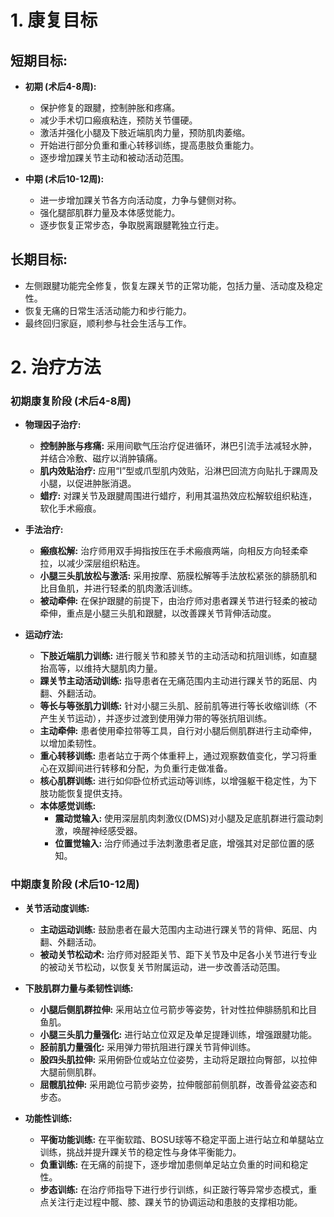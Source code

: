 # 1. 康复目标

## 短期目标:
*   **初期 (术后4-8周):**
    *   保护修复的跟腱，控制肿胀和疼痛。
    *   减少手术切口瘢痕粘连，预防关节僵硬。
    *   激活并强化小腿及下肢近端肌肉力量，预防肌肉萎缩。
    *   开始进行部分负重和重心转移训练，提高患肢负重能力。
    *   逐步增加踝关节主动和被动活动范围。

*   **中期 (术后10-12周):**
    *   进一步增加踝关节各方向活动度，力争与健侧对称。
    *   强化腿部肌群力量及本体感觉能力。
    *   逐步恢复正常步态，争取脱离跟腱靴独立行走。

## 长期目标:
*   左侧跟腱功能完全修复，恢复左踝关节的正常功能，包括力量、活动度及稳定性。
*   恢复无痛的日常生活活动能力和步行能力。
*   最终回归家庭，顺利参与社会生活与工作。

# 2. 治疗方法

### **初期康复阶段 (术后4-8周)**

*   **物理因子治疗:**
    *   **控制肿胀与疼痛:** 采用间歇气压治疗促进循环，淋巴引流手法减轻水肿，并结合冷敷、磁疗以消肿镇痛。
    *   **肌内效贴治疗:** 应用“I”型或爪型肌内效贴，沿淋巴回流方向贴扎于踝周及小腿，以促进肿胀消退。
    *   **蜡疗:** 对踝关节及跟腱周围进行蜡疗，利用其温热效应松解软组织粘连，软化手术瘢痕。

*   **手法治疗:**
    *   **瘢痕松解:** 治疗师用双手拇指按压在手术瘢痕两端，向相反方向轻柔牵拉，以减少深层组织粘连。
    *   **小腿三头肌放松与激活:** 采用按摩、筋膜松解等手法放松紧张的腓肠肌和比目鱼肌，并进行轻柔的肌肉激活训练。
    *   **被动牵伸:** 在保护跟腱的前提下，由治疗师对患者踝关节进行轻柔的被动牵伸，重点是小腿三头肌和跟腱，以改善踝关节背伸活动度。

*   **运动疗法:**
    *   **下肢近端肌力训练:** 进行髋关节和膝关节的主动活动和抗阻训练，如直腿抬高等，以维持大腿肌肉力量。
    *   **踝关节主动活动训练:** 指导患者在无痛范围内主动进行踝关节的跖屈、内翻、外翻活动。
    *   **等长与等张肌力训练:** 针对小腿三头肌、胫前肌等进行等长收缩训练（不产生关节运动），并逐步过渡到使用弹力带的等张抗阻训练。
    *   **主动牵伸:** 患者使用牵拉带等工具，自行对小腿后侧肌群进行主动牵伸，以增加柔韧性。
    *   **重心转移训练:** 患者站立于两个体重秤上，通过观察数值变化，学习将重心在双脚间进行转移和分配，为负重行走做准备。
    *   **核心肌群训练:** 进行如仰卧位桥式运动等训练，以增强躯干稳定性，为下肢功能恢复提供支持。
    *   **本体感觉训练:**
        *   **震动觉输入:** 使用深层肌肉刺激仪(DMS)对小腿及足底肌群进行震动刺激，唤醒神经感受器。
        *   **位置觉输入:** 治疗师通过手法刺激患者足底，增强其对足部位置的感知。

### **中期康复阶段 (术后10-12周)**

*   **关节活动度训练:**
    *   **主动运动训练:** 鼓励患者在最大范围内主动进行踝关节的背伸、跖屈、内翻、外翻活动。
    *   **被动关节松动术:** 治疗师对胫距关节、距下关节及中足各小关节进行专业的被动关节松动，以恢复关节附属运动，进一步改善活动范围。

*   **下肢肌群力量与柔韧性训练:**
    *   **小腿后侧肌群拉伸:** 采用站立位弓箭步等姿势，针对性拉伸腓肠肌和比目鱼肌。
    *   **小腿三头肌力量强化:** 进行站立位双足及单足提踵训练，增强跟腱功能。
    *   **胫前肌力量强化:** 采用弹力带抗阻进行踝关节背伸训练。
    *   **股四头肌拉伸:** 采用俯卧位或站立位姿势，主动将足跟拉向臀部，以拉伸大腿前侧肌群。
    *   **屈髋肌拉伸:** 采用跪位弓箭步姿势，拉伸髋部前侧肌群，改善骨盆姿态和步态。

*   **功能性训练:**
    *   **平衡功能训练:** 在平衡软踏、BOSU球等不稳定平面上进行站立和单腿站立训练，挑战并提升踝关节的稳定性与身体平衡能力。
    *   **负重训练:** 在无痛的前提下，逐步增加患侧单足站立负重的时间和稳定性。
    *   **步态训练:** 在治疗师指导下进行步行训练，纠正跛行等异常步态模式，重点关注行走过程中髋、膝、踝关节的协调运动和患肢的支撑相功能。